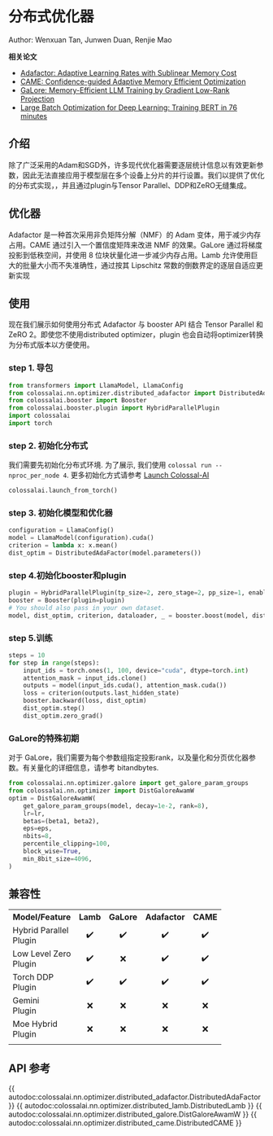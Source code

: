 # 分布式优化器

Author: Wenxuan Tan, Junwen Duan, Renjie Mao

**相关论文**
- [Adafactor: Adaptive Learning Rates with Sublinear Memory Cost](https://arxiv.org/abs/1804.04235)
- [CAME: Confidence-guided Adaptive Memory Efficient Optimization](https://arxiv.org/abs/2307.02047)
- [GaLore: Memory-Efficient LLM Training by Gradient Low-Rank Projection](https://arxiv.org/abs/2403.03507)
- [Large Batch Optimization for Deep Learning: Training BERT in 76 minutes](https://arxiv.org/pdf/1904.00962)

## 介绍
除了广泛采用的Adam和SGD外，许多现代优化器需要逐层统计信息以有效更新参数，因此无法直接应用于模型层在多个设备上分片的并行设置。我们以提供了优化的分布式实现，，并且通过plugin与Tensor Parallel、DDP和ZeRO无缝集成。
## 优化器
Adafactor 是一种首次采用非负矩阵分解（NMF）的 Adam 变体，用于减少内存占用。CAME 通过引入一个置信度矩阵来改进 NMF 的效果。GaLore 通过将梯度投影到低秩空间，并使用 8 位块状量化进一步减少内存占用。Lamb 允许使用巨大的批量大小而不失准确性，通过按其 Lipschitz 常数的倒数界定的逐层自适应更新实现


## 使用
现在我们展示如何使用分布式 Adafactor 与 booster API 结合 Tensor Parallel 和 ZeRO 2。即使您不使用distributed optimizer，plugin 也会自动将optimizer转换为分布式版本以方便使用。
### step 1. 导包

```python
from transformers import LlamaModel, LlamaConfig
from colossalai.nn.optimizer.distributed_adafactor import DistributedAdaFactor
from colossalai.booster import Booster
from colossalai.booster.plugin import HybridParallelPlugin
import colossalai
import torch
```

### step 2. 初始化分布式
我们需要先初始化分布式环境. 为了展示, 我们使用 `colossal run --nproc_per_node 4`. 更多初始化方式请参考 [Launch Colossal-AI](../basics/launch_colossalai.md)

```python
colossalai.launch_from_torch()
```

### step 3. 初始化模型和优化器
```python
configuration = LlamaConfig()
model = LlamaModel(configuration).cuda()
criterion = lambda x: x.mean()
dist_optim = DistributedAdaFactor(model.parameters())

```

### step 4.初始化booster和plugin

```python
plugin = HybridParallelPlugin(tp_size=2, zero_stage=2, pp_size=1, enable_all_optimization=True)
booster = Booster(plugin=plugin)
# You should also pass in your own dataset.
model, dist_optim, criterion, dataloader, _ = booster.boost(model, dist_optim, criterion)

```
### step 5.训练
```python
steps = 10
for step in range(steps):
    input_ids = torch.ones(1, 100, device="cuda", dtype=torch.int)
    attention_mask = input_ids.clone()
    outputs = model(input_ids.cuda(), attention_mask.cuda())
    loss = criterion(outputs.last_hidden_state)
    booster.backward(loss, dist_optim)
    dist_optim.step()
    dist_optim.zero_grad()
```
### GaLore的特殊初期
对于 GaLore，我们需要为每个参数组指定投影rank，以及量化和分页优化器参数。有关量化的详细信息，请参考 bitandbytes.
```python
from colossalai.nn.optimizer.galore import get_galore_param_groups
from colossalai.nn.optimizer import DistGaloreAwamW
optim = DistGaloreAwamW(
    get_galore_param_groups(model, decay=1e-2, rank=8),
    lr=lr,
    betas=(beta1, beta2),
    eps=eps,
    nbits=8,
    percentile_clipping=100,
    block_wise=True,
    min_8bit_size=4096,
)
```

## 兼容性
<table>
  <tr>
    <th nowrap="nowrap">Model/Feature</th>
    <th nowrap="nowrap" align="center" title="Lamb">Lamb</th>
    <th nowrap="nowrap" align="center" title="GaLore">GaLore</th>
    <th nowrap="nowrap" align="center" title="Adafactor">Adafactor</th>
    <th nowrap="nowrap" align="center" title="CAME">CAME</th>
  </tr>
  <tr>
    <td nowrap="nowrap">Hybrid Parallel<br />Plugin</td>
    <td nowrap="nowrap" align="center">✔️</td>
    <td nowrap="nowrap" align="center">✔️</td>
    <td nowrap="nowrap" align="center">✔️</td>
    <td nowrap="nowrap" align="center">✔️</td>
  </tr>
  <tr>
    <td nowrap="nowrap">Low Level Zero<br />Plugin</td>
    <td nowrap="nowrap" align="center">✔️</td>
    <td nowrap="nowrap" align="center">❌</td>
    <td nowrap="nowrap" align="center">✔️</td>
    <td nowrap="nowrap" align="center">✔️</td>
  </tr>
  <tr>
    <td nowrap="nowrap">Torch DDP<br />Plugin</td>
    <td nowrap="nowrap" align="center">✔️</td>
    <td nowrap="nowrap" align="center">✔️</td>
    <td nowrap="nowrap" align="center">✔️</td>
    <td nowrap="nowrap" align="center">✔️</td>
  </tr>
  <tr>
    <td nowrap="nowrap">Gemini<br />Plugin</td>
    <td nowrap="nowrap" align="center">❌</td>
    <td nowrap="nowrap" align="center">❌</td>
    <td nowrap="nowrap" align="center">❌</td>
    <td nowrap="nowrap" align="center">❌</td>
  </tr>
  <tr>
    <td nowrap="nowrap">Moe Hybrid<br />Plugin</td>
    <td nowrap="nowrap" align="center">❌</td>
    <td nowrap="nowrap" align="center">❌</td>
    <td nowrap="nowrap" align="center">❌</td>
    <td nowrap="nowrap" align="center">❌</td>
  </tr>
  <tr>
    <td colspan="39"></td>
  </tr>
</table>

<!-- doc-test-command: colossalai run --nproc_per_node 4 distributed_optimizers.py  -->

## API 参考

{{ autodoc:colossalai.nn.optimizer.distributed_adafactor.DistributedAdaFactor }}
{{ autodoc:colossalai.nn.optimizer.distributed_lamb.DistributedLamb }}
{{ autodoc:colossalai.nn.optimizer.distributed_galore.DistGaloreAwamW }}
{{ autodoc:colossalai.nn.optimizer.distributed_came.DistributedCAME }}
